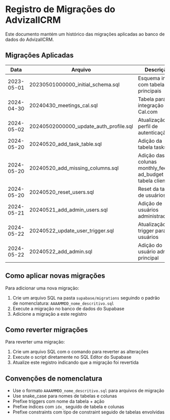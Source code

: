 # Registro de Migrações do AdvizallCRM

Este documento mantém um histórico das migrações aplicadas ao banco de dados do AdvizallCRM.

## Migrações Aplicadas

| Data | Arquivo | Descrição | Autor |
|------|---------|-----------|-------|
| 2023-05-01 | 20230501000000_initial_schema.sql | Esquema inicial com tabelas principais | Andre Souza |
| 2024-04-30 | 20240430_meetings_cal.sql | Tabela para integração com Cal.com | Andre Souza |
| 2024-05-02 | 20240502000000_update_auth_profile.sql | Atualização do perfil de autenticação | Andre Souza |
| 2024-05-20 | 20240520_add_task_table.sql | Adição da tabela tasks | Andre Souza |
| 2024-05-20 | 20240520_add_missing_columns.sql | Adição das colunas monthly_fee e ad_budget na tabela clients | Andre Souza |
| 2024-05-20 | 20240520_reset_users.sql | Reset da tabela de usuários | Andre Souza |
| 2024-05-21 | 20240521_add_admin_users.sql | Adição de usuários administradores | Andre Souza |
| 2024-05-22 | 20240522_update_user_trigger.sql | Atualização do trigger para usuários | Andre Souza |
| 2024-05-22 | 20240522_add_admin.sql | Adição do usuário admin principal | Andre Souza |

## Como aplicar novas migrações

Para adicionar uma nova migração:

1. Crie um arquivo SQL na pasta `supabase/migrations` seguindo o padrão de nomenclatura: `AAAAMMDD_nome_descritivo.sql`
2. Execute a migração no banco de dados do Supabase
3. Adicione a migração a este registro

## Como reverter migrações

Para reverter uma migração:

1. Crie um arquivo SQL com o comando para reverter as alterações
2. Execute o script diretamente no SQL Editor do Supabase
3. Atualize este registro indicando que a migração foi revertida

## Convenções de nomenclatura

- Use o formato `AAAAMMDD_nome_descritivo.sql` para arquivos de migração
- Use snake_case para nomes de tabelas e colunas
- Prefixe triggers com nome da tabela + ação
- Prefixe índices com `idx_` seguido de tabela e colunas
- Prefixe constraints com tipo de constraint seguido de tabelas envolvidas 